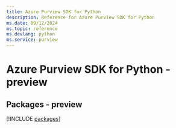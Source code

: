 ```yaml
---
title: Azure Purview SDK for Python
description: Reference for Azure Purview SDK for Python
ms.date: 09/12/2024
ms.topic: reference
ms.devlang: python
ms.service: purview
---
```

# Azure Purview SDK for Python - preview
## Packages - preview
[!INCLUDE [packages](purview-index.md)]